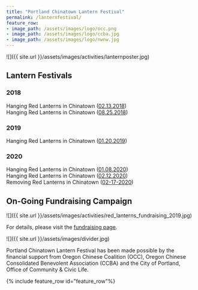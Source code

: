 ```yaml
---
title: "Portland Chinatown Lantern Festival"
permalink: /lanternfestival/
feature_row:
- image_path: /assets/images/logo/occ.png
- image_path: /assets/images/logo/ccba.jpg
- image_path: /assets/images/logo/nwnw.jpg
---
```


![]({{ site.url }}/assets/images/activities/lanternposter.jpg)

## Lantern Festivals

### 2018

Hanging Red Lanterns in Chinatown ([02.13.2018](http://pdxchinese.org/chinatown/newyear/2018-02-13-red_lanterns_in_chinatown_2018/))  
Hanging Red Lanterns in Chinatown ([08.25.2018](http://pdxchinese.org/chinatown/newyear/2018-08-26-lanterns-at-chinatown-midautumn-2018/))  

### 2019

Hanging Red Lanterns in Chinatown ([01.20.2019](http://pdxchinese.org/chinatown/newyear/2019-01-20-red_lanterns_in_chinatown_2019/))

### 2020

Hanging Red Lanterns in Chinatown ([01.08.2020](http://pdxchinese.org/chinatown/newyear/2020-01-09-chinatown_lantern_festival_2020a/))  
Hanging Red Lanterns in Chinatown ([02.12.2020](http://pdxchinese.org/chinatown/newyear/2020-01-12-chinatown_lantern_festival_2020b/))  
Removing Red Lanterns in Chinatown ([02-17-2020](http://pdxchinese.org/chinatown/newyear//lanterns_street_sweeping_photos/))  

## On-Going Fundraising Campaign  

![]({{ site.url }}/assets/images/activities/red_lanterns_fundraising_2019.jpg)

For details, please visit the [fundraising page](http://pdxchinese.org/chinatown/newyear/2019-09-lantern_fundraising/).

![]({{ site.url }}/assets/images/divider.jpg)

Portland Chinatown Lantern Festival has been made possible by the financial support from Oregon Chinese Coalition (OCC), Oregon Chinese Consolidated Benevolent Association (CCBA) and the City of Portland, Office of Community & Civic Life.

{% include feature_row id="feature_row"%}
